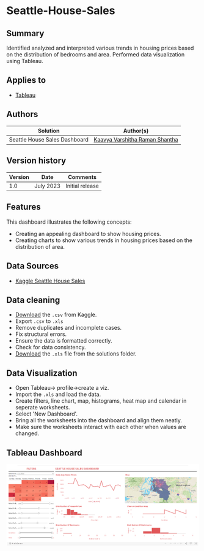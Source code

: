 # Seattle-House-Sales

## Summary

Identified analyzed and interpreted various trends in housing prices based on the distribution of bedrooms and area. Performed data visualization using Tableau. 

## Applies to

* [Tableau](https://public.tableau.com/app/discover)

## Authors

Solution|Author(s)
--------|---------
Seattle House Sales Dashboard | [Kaavya Varshitha Raman Shantha](https://github.com/KaavyaVarshitha) 
## Version history

Version|Date|Comments
-------|----|--------
1.0|July 2023|Initial release


## Features

This dashboard illustrates the following concepts:

* Creating an appealing dashboard to show housing prices.
* Creating charts to show various trends in housing prices based on the distribution of area.

## Data Sources
 
* [Kaggle Seattle House Sales](https://www.kaggle.com/datasets/sameersmahajan/seattle-house-sales-prices)

## Data cleaning

* [Download](https://www.kaggle.com/datasets/sameersmahajan/seattle-house-sales-prices) the `.csv` from Kaggle.
* Export `.csv` to `.xls`
* Remove duplicates and incomplete cases.
* Fix structural errors.
* Ensure the data is formatted correctly.
* Check for data consistency.
* [Download](https://github.com/pnp/powerapps-samples/blob/main/samples/Timesheet/solution/WeeklyTimesheet.msapp) the `.xls` file from the solutions folder.

## Data Visualization

* Open Tableau-> profile->create a viz.
* Import the `.xls` and load the data.
* Create filters, line chart, map, histograms, heat map and calendar in seperate worksheets.
* Select 'New Dashboard'.
* Bring all the worksheets into the dashboard and align them neatly.
* Make sure the worksheets interact with each other when values are changed.
## Tableau Dashboard  
![Tableau Dashboard](https://github.com/KaavyaVarshitha/Seattle-House-Sales/blob/main/Seattle%20house%20sales%20dashboard.png)

